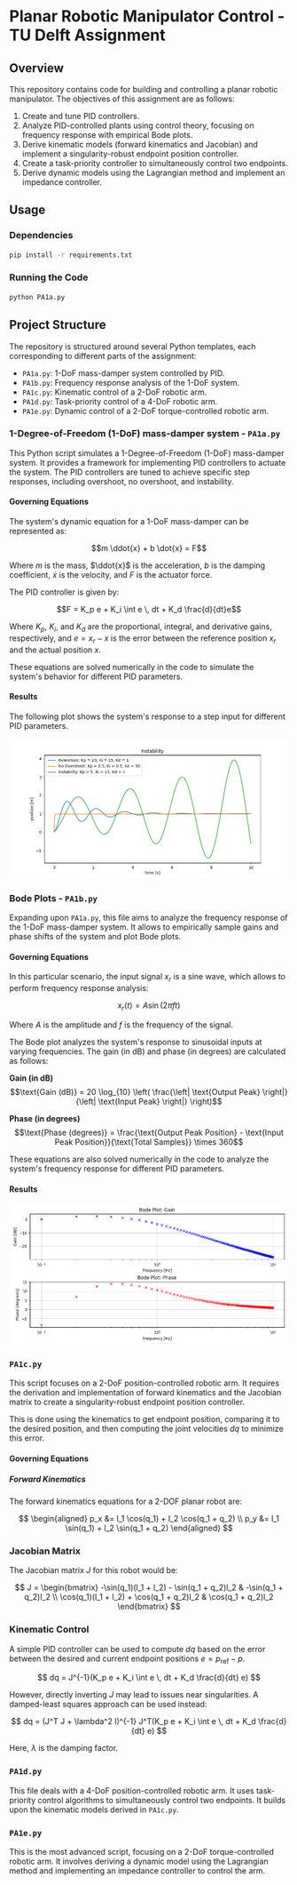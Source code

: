# Planar Robotic Manipulator Control - TU Delft Assignment

## Overview

This repository contains code for building and controlling a planar robotic manipulator. The objectives of this assignment are as follows:

1. Create and tune PID controllers.
2. Analyze PID-controlled plants using control theory, focusing on frequency response with empirical Bode plots.
3. Derive kinematic models (forward kinematics and Jacobian) and implement a singularity-robust endpoint position controller.
4. Create a task-priority controller to simultaneously control two endpoints.
5. Derive dynamic models using the Lagrangian method and implement an impedance controller.

## Usage

### Dependencies

```bash
pip install -r requirements.txt
```

### Running the Code

```bash
python PA1a.py
```


## Project Structure

The repository is structured around several Python templates, each corresponding to different parts of the assignment:

- `PA1a.py`: 1-DoF mass-damper system controlled by PID.
- `PA1b.py`: Frequency response analysis of the 1-DoF system.
- `PA1c.py`: Kinematic control of a 2-DoF robotic arm.
- `PA1d.py`: Task-priority control of a 4-DoF robotic arm.
- `PA1e.py`: Dynamic control of a 2-DoF torque-controlled robotic arm.

### 1-Degree-of-Freedom (1-DoF) mass-damper system - `PA1a.py`
This Python script simulates a 1-Degree-of-Freedom (1-DoF) mass-damper system. It provides a framework for implementing PID controllers to actuate the system. The PID controllers are tuned to achieve specific step responses, including overshoot, no overshoot, and instability.


#### Governing Equations

The system's dynamic equation for a 1-DoF mass-damper can be represented as:

$$m \ddot{x} + b \dot{x} = F$$

Where $m$ is the mass, $\ddot{x}$ is the acceleration, $b$ is the damping coefficient, $\dot{x}$ is the velocity, and $F$ is the actuator force.

The PID controller is given by:

$$F = K_p e + K_i \int e \, dt + K_d \frac{d}{dt}e$$

Where $K_p$, $K_i$, and $K_d$ are the proportional, integral, and derivative gains, respectively, and $e = x_r - x$ is the error between the reference position $x_r$ and the actual position $x$.

These equations are solved numerically in the code to simulate the system's behavior for different PID parameters.

#### Results

The following plot shows the system's response to a step input for different PID parameters.

![1-DoF Mass-Damper System](images/PA1a.png)


### Bode Plots - `PA1b.py`
Expanding upon `PA1a.py`, this file aims to analyze the frequency response of the 1-DoF mass-damper system. It allows to empirically sample gains and phase shifts of the system and plot Bode plots.

#### Governing Equations

In this particular scenario, the input signal $x_r$ is a sine wave, which allows to perform frequency response analysis:

$$
x_r(t) = A \sin(2 \pi f t)
$$

Where $A$ is the amplitude and $f$ is the frequency of the signal.

The Bode plot analyzes the system's response to sinusoidal inputs at varying frequencies. The gain (in dB) and phase (in degrees) are calculated as follows:

**Gain (in dB)**
$$\text{Gain (dB)} = 20 \log_{10} \left( \frac{\left| \text{Output Peak} \right|}{\left| \text{Input Peak} \right|} \right)$$
  
**Phase (in degrees)**
$$\text{Phase (degrees)} = \frac{\text{Output Peak Position} - \text{Input Peak Position}}{\text{Total Samples}} \times 360$$

These equations are also solved numerically in the code to analyze the system's frequency response for different PID parameters.

#### Results

![Bode Plot](images/PA1b.png)

### `PA1c.py`
This script focuses on a 2-DoF position-controlled robotic arm. It requires the derivation and implementation of forward kinematics and the Jacobian matrix to create a singularity-robust endpoint position controller.

This is done using the kinematics to get endpoint position, comparing it to the desired position, and then computing the joint velocities $dq$ to minimize this error.

#### Governing Equations

##### Forward Kinematics
The forward kinematics equations for a 2-DOF planar robot are:

$$
\begin{aligned}
p_x &= l_1 \cos(q_1) + l_2 \cos(q_1 + q_2) \\
p_y &= l_1 \sin(q_1) + l_2 \sin(q_1 + q_2)
\end{aligned}
$$

### Jacobian Matrix
The Jacobian matrix $J$ for this robot would be:

$$
J = \begin{bmatrix}
-\sin(q_1)(l_1 + l_2) - \sin(q_1 + q_2)l_2 & -\sin(q_1 + q_2)l_2 \\
\cos(q_1)(l_1 + l_2) + \cos(q_1 + q_2)l_2 & \cos(q_1 + q_2)l_2
\end{bmatrix}
$$

### Kinematic Control
A simple PID controller can be used to compute $dq$ based on the error between the desired and current endpoint positions $e = p_{\text{ref}} - p$.

$$
dq = J^{-1}(K_p e + K_i \int e \, dt + K_d \frac{d}{dt} e)
$$

However, directly inverting $J$ may lead to issues near singularities. A damped-least squares approach can be used instead:

$$
dq = (J^T J + \lambda^2 I)^{-1} J^T(K_p e + K_i \int e \, dt + K_d \frac{d}{dt} e)
$$

Here, $\lambda$ is the damping factor.

### `PA1d.py`
This file deals with a 4-DoF position-controlled robotic arm. It uses task-priority control algorithms to simultaneously control two endpoints. It builds upon the kinematic models derived in `PA1c.py`.

### `PA1e.py`
This is the most advanced script, focusing on a 2-DoF torque-controlled robotic arm. It involves deriving a dynamic model using the Lagrangian method and implementing an impedance controller to control the arm.
